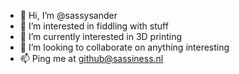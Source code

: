 - 👋 Hi, I’m @sassysander
- 👀 I’m interested in fiddling with stuff
- 🌱 I’m currently interested in 3D printing
- 💞️ I’m looking to collaborate on anything interesting
- 📫 Ping me at github@sassiness.nl

<!---
sassysander/sassysander is a ✨ special ✨ repository because its `README.md` (this file) appears on your GitHub profile.
You can click the Preview link to take a look at your changes.
--->
